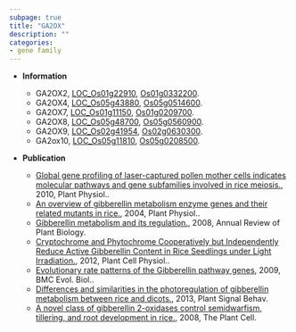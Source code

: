 ```yaml
---
subpage: true
title: "GA2OX"
description: ""
categories:
- gene family
---
```


* **Information**  
    + GA2OX2, [LOC_Os01g22910](http://rice.plantbiology.msu.edu/cgi-bin/ORF_infopage.cgi?orf=LOC_Os01g22910), [Os01g0332200](http://rapdb.dna.affrc.go.jp/viewer/gbrowse_details/irgsp1?name=Os01g0332200).
    + GA2OX4, [LOC_Os05g43880](http://rice.plantbiology.msu.edu/cgi-bin/ORF_infopage.cgi?orf=LOC_Os05g43880), [Os05g0514600](http://rapdb.dna.affrc.go.jp/viewer/gbrowse_details/irgsp1?name=Os05g0514600).
    + GA2OX7, [LOC_Os01g11150](http://rice.plantbiology.msu.edu/cgi-bin/ORF_infopage.cgi?orf=LOC_Os01g11150), [Os01g0209700](http://rapdb.dna.affrc.go.jp/viewer/gbrowse_details/irgsp1?name=Os01g0209700).
    + GA2OX8, [LOC_Os05g48700](http://rice.plantbiology.msu.edu/cgi-bin/ORF_infopage.cgi?orf=LOC_Os05g48700), [Os05g0560900](http://rapdb.dna.affrc.go.jp/viewer/gbrowse_details/irgsp1?name=Os05g0560900).
    + GA2OX9, [LOC_Os02g41954](http://rice.plantbiology.msu.edu/cgi-bin/ORF_infopage.cgi?orf=LOC_Os02g41954), [Os02g0630300](http://rapdb.dna.affrc.go.jp/viewer/gbrowse_details/irgsp1?name=Os02g0630300).
    + GA2ox10, [LOC_Os05g11810](http://rice.plantbiology.msu.edu/cgi-bin/ORF_infopage.cgi?orf=LOC_Os05g11810), [Os05g0208500](http://rapdb.dna.affrc.go.jp/viewer/gbrowse_details/irgsp1?name=Os05g0208500).

* **Publication**  
    + [Global gene profiling of laser-captured pollen mother cells indicates molecular pathways and gene subfamilies involved in rice meiosis.](http://www.ncbi.nlm.nih.gov/pubmed?term=Global+gene+profiling+of+laser-captured+pollen+mother+cells+indicates+molecular+pathways+and+gene+subfamilies+involved+in+rice+meiosis.%5BTitle%5D), 2010, Plant Physiol..
    + [An overview of gibberellin metabolism enzyme genes and their related mutants in rice.](http://www.ncbi.nlm.nih.gov/pubmed?term=An+overview+of+gibberellin+metabolism+enzyme+genes+and+their+related+mutants+in+rice.%5BTitle%5D), 2004, Plant Physiol..
    + [Gibberellin metabolism and its regulation.](http://www.ncbi.nlm.nih.gov/pubmed?term=Gibberellin+metabolism+and+its+regulation.%5BTitle%5D), 2008, Annual Review of Plant Biology.
    + [Cryptochrome and Phytochrome Cooperatively but Independently Reduce Active Gibberellin Content in Rice Seedlings under Light Irradiation.](http://www.ncbi.nlm.nih.gov/pubmed?term=Cryptochrome+and+Phytochrome+Cooperatively+but+Independently+Reduce+Active+Gibberellin+Content+in+Rice+Seedlings+under+Light+Irradiation.%5BTitle%5D), 2012, Plant Cell Physiol..
    + [Evolutionary rate patterns of the Gibberellin pathway genes](http://www.ncbi.nlm.nih.gov/pubmed?term=Evolutionary+rate+patterns+of+the+Gibberellin+pathway+genes%5BTitle%5D), 2009, BMC Evol. Biol..
    + [Differences and similarities in the photoregulation of gibberellin metabolism between rice and dicots.](http://www.ncbi.nlm.nih.gov/pubmed?term=Differences+and+similarities+in+the+photoregulation+of+gibberellin+metabolism+between+rice+and+dicots.%5BTitle%5D), 2013, Plant Signal Behav.
    + [A novel class of gibberellin 2-oxidases control semidwarfism, tillering, and root development in rice.](http://www.ncbi.nlm.nih.gov/pubmed?term=A+novel+class+of+gibberellin+2-oxidases+control+semidwarfism,+tillering,+and+root+development+in+rice.%5BTitle%5D), 2008, The Plant Cell.


